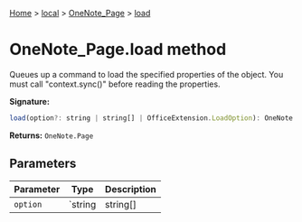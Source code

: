 [Home](./index) &gt; [local](local.md) &gt; [OneNote\_Page](local.onenote_page.md) &gt; [load](local.onenote_page.load.md)

# OneNote\_Page.load method

Queues up a command to load the specified properties of the object. You must call "context.sync()" before reading the properties.

**Signature:**
```javascript
load(option?: string | string[] | OfficeExtension.LoadOption): OneNote.Page;
```
**Returns:** `OneNote.Page`

## Parameters

|  Parameter | Type | Description |
|  --- | --- | --- |
|  `option` | `string | string[] | OfficeExtension.LoadOption` |  |


